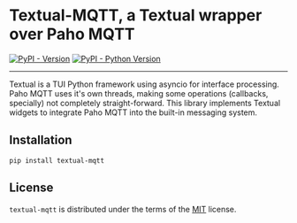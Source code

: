 # Textual-MQTT, a Textual wrapper over Paho MQTT

[![PyPI - Version](https://img.shields.io/pypi/v/textual-mqtt.svg)](https://pypi.org/project/textual-mqtt)
[![PyPI - Python Version](https://img.shields.io/pypi/pyversions/textual-mqtt.svg)](https://pypi.org/project/textual-mqtt)

-----

Textual is a TUI Python framework using asyncio for interface processing. Paho MQTT uses it's own threads, making some operations (callbacks, specially) not completely straight-forward. This library implements Textual widgets to integrate Paho MQTT into the built-in messaging system.

## Installation

```console
pip install textual-mqtt
```

## License

`textual-mqtt` is distributed under the terms of the [MIT](https://spdx.org/licenses/MIT.html) license.

